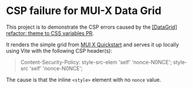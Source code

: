 # CSP failure for MUI-X Data Grid

This project is to demonstrate the CSP errors caused by the [[DataGrid] refactor: theme to CSS variables PR](https://github.com/mui/mui-x/pull/16588).

It renders the simple grid from [MUI X Quickstart](https://mui.com/x/react-data-grid/)
and serves it up locally using Vite with the following CSP header(s):

> Content-Security-Policy: style-src-elem 'self' 'nonce-N0NCE'; style-src 'self' 'nonce-N0NCE';

The cause is that the inline `<style>` element with no `nonce` value.
